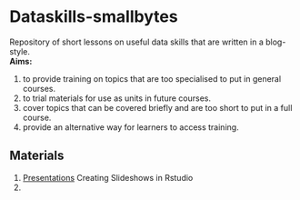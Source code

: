 # Dataskills-smallbytes

Repository of short lessons on useful data skills that are written in a blog-style.   
__Aims:__    
1. to provide training on topics that are too specialised to put in general courses.
2. to trial materials for use as units in future courses.
3. cover topics that can be covered briefly and are too short to put in a full course.
4. provide an alternative way for learners to access training.

## Materials
1. [Presentations](presentations/) Creating Slideshows in Rstudio
2. 
